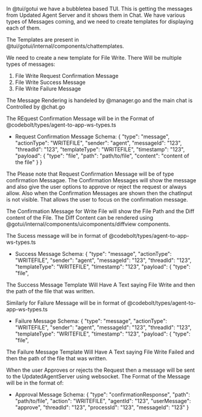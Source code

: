 In @tui/gotui we have a bubbletea based TUI. This is getting the messages from Updated Agent Server and it shows them in Chat. We have various types of Messages coming, and we need to create templates for displaying each of them.

The Templates are present in @tui/gotui/internal/components/chattemplates.

We need to create a new template for File Write. There Will be multiple types of messages:
1. File Write Request Confirmation Message
2. File Write Success Message
3. File Write Failure Message

The Message Rendering is handeled by @manager.go and the main chat is Controlled by @chat.go

The REquest Confirmation Message will be in the Format of @codebolt/types/agent-to-app-ws-types.ts
- Request Confirmation Message Schema:
    {
        "type": "message",
        "actionType": "WRITEFILE",
        "sender": "agent",
        "messageId": "123",
        "threadId": "123",
        "templateType": "WRITEFILE",
        "timestamp": "123",
        "payload": {
            "type": "file",
            "path": "path/to/file",
            "content": "content of the file"
        }
    }

The Please note that Request Confirmation Message will be of type confirmation Messagae. The Confirmation Messages will show the message and also give the user options to approve or reject the request or always allow. Also when the Confirmation Messages are shown then the chatInput is not visible. That allows the user to focus on the confirmation message. 

The Confirmation Message for Write File will show the File Path and the Diff content of the File. The Diff Content can be rendered using @gotui/internal/components/uicomponents/diffview components.

The Sucess message will be in format of @codebolt/types/agent-to-app-ws-types.ts
- Success Message Schema:
    {
        "type": "message",
        "actionType": "WRITEFILE",
        "sender": "agent",
        "messageId": "123",
        "threadId": "123",
        "templateType": "WRITEFILE",
        "timestamp": "123",
        "payload": {
            "type": "file",

The Success Message Template Will Have A Text saying File Write and then the path of the file that was written.


Similarly for Failure Message will be in format of @codebolt/types/agent-to-app-ws-types.ts
- Failure Message Schema:
    {
        "type": "message",
        "actionType": "WRITEFILE",
        "sender": "agent",
        "messageId": "123",
        "threadId": "123",
        "templateType": "WRITEFILE",
        "timestamp": "123",
        "payload": {
            "type": "file",

The Failure Message Template Will Have A Text saying File Write Failed and then the path of the file that was written.


When the user Approves or rejects the Request then a message will be sent to the UpdatedAgentServer using websocket.
The Format of the Message will be in the format of:
- Approval Message Schema:
    {
        "type": "confirmationResponse",
        "path": "path/to/file",
        "action": "WRITEFILE",
        "agentId": "123",
        "userMessage": "approve",
        "threadId": "123",
        "processId": "123",
        "messageId": "123"
    }